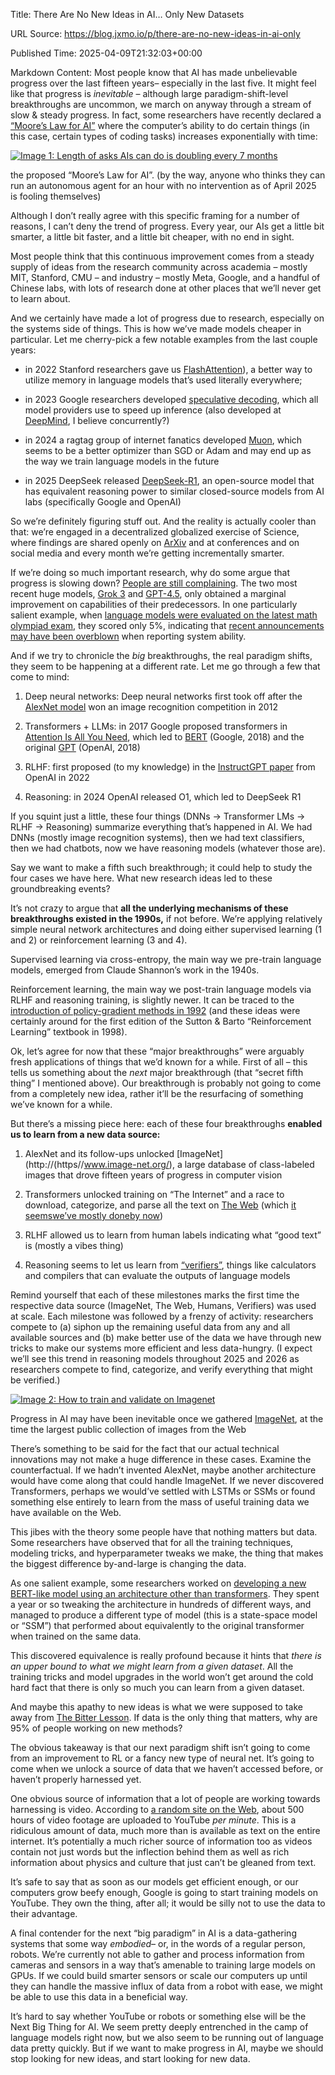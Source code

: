 Title: There Are No New Ideas in AI… Only New Datasets

URL Source: https://blog.jxmo.io/p/there-are-no-new-ideas-in-ai-only

Published Time: 2025-04-09T21:32:03+00:00

Markdown Content:
Most people know that AI has made unbelievable progress over the last fifteen years– especially in the last five. It might feel like that progress is _*inevitable*_ – although large paradigm-shift-level breakthroughs are uncommon, we march on anyway through a stream of slow & steady progress. In fact, some researchers have recently declared a [“Moore’s Law for AI”](https://metr.org/blog/2025-03-19-measuring-ai-ability-to-complete-long-tasks/) where the computer’s ability to do certain things (in this case, certain types of coding tasks) increases exponentially with time:

[![Image 1: Length of asks AIs can do is doubling every 7 months](https://substackcdn.com/image/fetch/$s_!56cS!,w_1456,c_limit,f_auto,q_auto:good,fl_progressive:steep/https%3A%2F%2Fsubstack-post-media.s3.amazonaws.com%2Fpublic%2Fimages%2Fa6c8b571-bdbe-46cc-aa5c-8fd5e5555b01_720x430.png)](https://substackcdn.com/image/fetch/$s_!56cS!,f_auto,q_auto:good,fl_progressive:steep/https%3A%2F%2Fsubstack-post-media.s3.amazonaws.com%2Fpublic%2Fimages%2Fa6c8b571-bdbe-46cc-aa5c-8fd5e5555b01_720x430.png)

the proposed “Moore’s Law for AI”. (by the way, anyone who thinks they can run an autonomous agent for an hour with no intervention as of April 2025 is fooling themselves)

Although I don’t really agree with this specific framing for a number of reasons, I can’t deny the trend of progress. Every year, our AIs get a little bit smarter, a little bit faster, and a little bit cheaper, with no end in sight.

Most people think that this continuous improvement comes from a steady supply of ideas from the research community across academia – mostly MIT, Stanford, CMU – and industry – mostly Meta, Google, and a handful of Chinese labs, with lots of research done at other places that we’ll never get to learn about.

And we certainly have made a lot of progress due to research, especially on the systems side of things. This is how we’ve made models cheaper in particular. Let me cherry-pick a few notable examples from the last couple years:

- in 2022 Stanford researchers gave us [FlashAttention](https://arxiv.org/abs/2205.14135)), a better way to utilize memory in language models that’s used literally everywhere;

- in 2023 Google researchers developed [speculative decoding](https://arxiv.org/abs/2211.17192), which all model providers use to speed up inference (also developed at [DeepMind](https://arxiv.org/pdf/2302.01318), I believe concurrently?)

- in 2024 a ragtag group of internet fanatics developed [Muon](https://kellerjordan.github.io/posts/muon/), which seems to be a better optimizer than SGD or Adam and may end up as the way we train language models in the future

- in 2025 DeepSeek released [DeepSeek-R1](https://arxiv.org/abs/2501.12948), an open-source model that has equivalent reasoning power to similar closed-source models from AI labs (specifically Google and OpenAI)

So we’re definitely figuring stuff out. And the reality is actually cooler than that: we’re engaged in a decentralized globalized exercise of Science, where findings are shared openly on [ArXiv](https://arxiv.org/) and at conferences and on social media and every month we’re getting incrementally smarter.

If we’re doing so much important research, why do some argue that progress is slowing down? [People are still complaining](https://www.lesswrong.com/posts/4mvphwx5pdsZLMmpY/recent-ai-model-progress-feels-mostly-like-bullshit). The two most recent huge models, [Grok 3](https://x.ai/news/grok-3) and [GPT-4.5](https://openai.com/index/introducing-gpt-4-5/), only obtained a marginal improvement on capabilities of their predecessors. In one particularly salient example, when [language models were evaluated on the latest math olympiad exam](https://arxiv.org/abs/2503.21934v1), they scored only 5%, indicating that [recent announcements may have been overblown](https://cdn.openai.com/o1-system-card-20241205.pdf) when reporting system ability.

And if we try to chronicle the _*big*_ breakthroughs, the real paradigm shifts, they seem to be happening at a different rate. Let me go through a few that come to mind:

1. Deep neural networks: Deep neural networks first took off after the [AlexNet model](https://www.notion.so/There-Are-No-New-Ideas-in-AI-Only-New-Data-1cf5109a45d880e6b0d5d6e3a4ba2fdc?pvs=21) won an image recognition competition in 2012

2. Transformers + LLMs: in 2017 Google proposed transformers in [Attention Is All You Need](https://arxiv.org/abs/1706.03762), which led to [BERT](https://arxiv.org/abs/1810.04805) (Google, 2018) and the original [GPT](https://cdn.openai.com/research-covers/language-unsupervised/language_understanding_paper.pdf) (OpenAI, 2018)

3. RLHF: first proposed (to my knowledge) in the [InstructGPT paper](https://arxiv.org/abs/2203.02155) from OpenAI in 2022

4. Reasoning: in 2024 OpenAI released O1, which led to DeepSeek R1

If you squint just a little, these four things (DNNs → Transformer LMs → RLHF → Reasoning) summarize everything that’s happened in AI. We had DNNs (mostly image recognition systems), then we had text classifiers, then we had chatbots, now we have reasoning models (whatever those are).

Say we want to make a fifth such breakthrough; it could help to study the four cases we have here. What new research ideas led to these groundbreaking events?

It’s not crazy to argue that **all the underlying mechanisms of these breakthroughs existed in the 1990s,** if not before. We’re applying relatively simple neural network architectures and doing either supervised learning (1 and 2) or reinforcement learning (3 and 4).

Supervised learning via cross-entropy, the main way we pre-train language models, emerged from Claude Shannon’s work in the 1940s.

Reinforcement learning, the main way we post-train language models via RLHF and reasoning training, is slightly newer. It can be traced to the [introduction of policy-gradient methods in 1992](https://people.cs.umass.edu/~barto/courses/cs687/williams92simple.pdf) (and these ideas were certainly around for the first edition of the Sutton & Barto “Reinforcement Learning” textbook in 1998).

Ok, let’s agree for now that these “major breakthroughs” were arguably fresh applications of things that we’d known for a while. First of all – this tells us something about the _*next*_ major breakthrough (that “secret fifth thing” I mentioned above). Our breakthrough is probably not going to come from a completely new idea, rather it’ll be the resurfacing of something we’ve known for a while.

But there’s a missing piece here: each of these four breakthroughs **enabled us to learn from a new data source:**

1. AlexNet and its follow-ups unlocked [ImageNet](http://(https//www.image-net.org/), a large database of class-labeled images that drove fifteen years of progress in computer vision

2. Transformers unlocked training on “The Internet” and a race to download, categorize, and parse all the text on [The Web](https://arxiv.org/abs/2101.00027) (which [it seems](https://www.lesswrong.com/posts/6Fpvch8RR29qLEWNH/chinchilla-s-wild-implications)[we’ve mostly done](https://arxiv.org/abs/2305.16264)[by now](https://arxiv.org/abs/2305.13230))

3. RLHF allowed us to learn from human labels indicating what “good text” is (mostly a vibes thing)

4. Reasoning seems to let us learn from [“verifiers”](http://incompleteideas.net/IncIdeas/KeytoAI.html), things like calculators and compilers that can evaluate the outputs of language models

Remind yourself that each of these milestones marks the first time the respective data source (ImageNet, The Web, Humans, Verifiers) was used at scale. Each milestone was followed by a frenzy of activity: researchers compete to (a) siphon up the remaining useful data from any and all available sources and (b) make better use of the data we have through new tricks to make our systems more efficient and less data-hungry. (I expect we’ll see this trend in reasoning models throughout 2025 and 2026 as researchers compete to find, categorize, and verify everything that might be verified.)

[![Image 2: How to train and validate on Imagenet](https://substackcdn.com/image/fetch/$s_!U_q8!,w_1456,c_limit,f_auto,q_auto:good,fl_progressive:steep/https%3A%2F%2Fsubstack-post-media.s3.amazonaws.com%2Fpublic%2Fimages%2F2ddd3045-3daa-4adf-8d06-c75b3ac6f436_750x300.jpeg)](https://substackcdn.com/image/fetch/$s_!U_q8!,f_auto,q_auto:good,fl_progressive:steep/https%3A%2F%2Fsubstack-post-media.s3.amazonaws.com%2Fpublic%2Fimages%2F2ddd3045-3daa-4adf-8d06-c75b3ac6f436_750x300.jpeg)

Progress in AI may have been inevitable once we gathered [ImageNet](https://www.image-net.org/), at the time the largest public collection of images from the Web

There’s something to be said for the fact that our actual technical innovations may not make a huge difference in these cases. Examine the counterfactual. If we hadn’t invented AlexNet, maybe another architecture would have come along that could handle ImageNet. If we never discovered Transformers, perhaps we would’ve settled with LSTMs or SSMs or found something else entirely to learn from the mass of useful training data we have available on the Web.

This jibes with the theory some people have that nothing matters but data. Some researchers have observed that for all the training techniques, modeling tricks, and hyperparameter tweaks we make, the thing that makes the biggest difference by-and-large is changing the data.

As one salient example, some researchers worked on [developing a new BERT-like model using an architecture other than transformers](https://arxiv.org/abs/2212.10544). They spent a year or so tweaking the architecture in hundreds of different ways, and managed to produce a different type of model (this is a state-space model or “SSM”) that performed about equivalently to the original transformer when trained on the same data.

This discovered equivalence is really profound because it hints that _*there is an upper bound to what we might learn from a given dataset*_. All the training tricks and model upgrades in the world won’t get around the cold hard fact that there is only so much you can learn from a given dataset.

And maybe this apathy to new ideas is what we were supposed to take away from [The Bitter Lesson](http://www.incompleteideas.net/IncIdeas/BitterLesson.html). If data is the only thing that matters, why are 95% of people working on new methods?

The obvious takeaway is that our next paradigm shift isn’t going to come from an improvement to RL or a fancy new type of neural net. It’s going to come when we unlock a source of data that we haven’t accessed before, or haven’t properly harnessed yet.

One obvious source of information that a lot of people are working towards harnessing is video. According to [a random site on the Web](https://www.dexerto.com/entertainment/how-many-videos-are-there-on-youtube-2197264/), about 500 hours of video footage are uploaded to YouTube *per minute*. This is a ridiculous amount of data, much more than is available as text on the entire internet. It’s potentially a much richer source of information too as videos contain not just words but the inflection behind them as well as rich information about physics and culture that just can’t be gleaned from text.

It’s safe to say that as soon as our models get efficient enough, or our computers grow beefy enough, Google is going to start training models on YouTube. They own the thing, after all; it would be silly not to use the data to their advantage.

A final contender for the next “big paradigm” in AI is a data-gathering systems that some way _embodied_– or, in the words of a regular person, robots. We’re currently not able to gather and process information from cameras and sensors in a way that’s amenable to training large models on GPUs. If we could build smarter sensors or scale our computers up until they can handle the massive influx of data from a robot with ease, we might be able to use this data in a beneficial way.

It’s hard to say whether YouTube or robots or something else will be the Next Big Thing for AI. We seem pretty deeply entrenched in the camp of language models right now, but we also seem to be running out of language data pretty quickly. But if we want to make progress in AI, maybe we should stop looking for new ideas, and start looking for new data.
